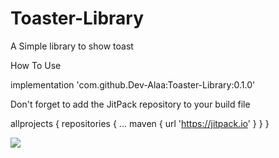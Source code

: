 # Toaster-Library
A Simple library to show toast

How To Use

implementation 'com.github.Dev-Alaa:Toaster-Library:0.1.0'

Don't forget to add the JitPack repository to your build file

allprojects {
		repositories {
			...
			maven { url 'https://jitpack.io' }
		}
	}


[![](https://jitpack.io/v/Dev-Alaa/Toaster-Library.svg)](https://jitpack.io/#Dev-Alaa/Toaster-Library)
